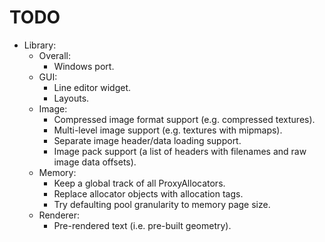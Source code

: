 # TODO
* Library:
	* Overall:
		- Windows port.
	* GUI:
		- Line editor widget.
		- Layouts.
	* Image:
		- Compressed image format support (e.g. compressed textures).
		- Multi-level image support (e.g. textures with mipmaps).
		- Separate image header/data loading support.
		- Image pack support (a list of headers with filenames and raw image data offsets).
	* Memory:
		- Keep a global track of all ProxyAllocators.
		- Replace allocator objects with allocation tags.
		- Try defaulting pool granularity to memory page size.
	* Renderer:
		- Pre-rendered text (i.e. pre-built geometry).

